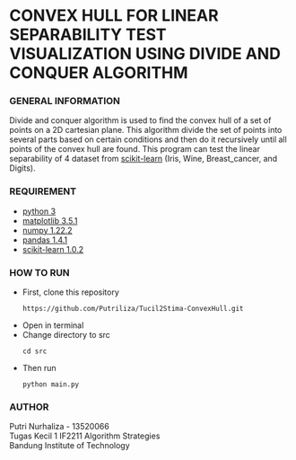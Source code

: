 # CONVEX HULL FOR LINEAR SEPARABILITY TEST VISUALIZATION USING DIVIDE AND CONQUER ALGORITHM

### GENERAL INFORMATION
Divide and conquer algorithm is used to find the convex hull of a set of points on a 2D cartesian plane. This algorithm divide the set of points into several parts based on certain conditions and then do it recursively until all points of the convex hull are found. This program can test the linear separability of 4 dataset from [scikit-learn](https://scikit-learn.org/stable/datasets/toy_dataset.html) (Iris, Wine, Breast_cancer, and Digits).

### REQUIREMENT
- [python 3](https://www.python.org/downloads/)
- [matplotlib 3.5.1](https://matplotlib.org/stable/users/installing/index.html)
- [numpy 1.22.2](https://numpy.org/install/)
- [pandas 1.4.1](https://pandas.pydata.org/docs/getting_started/install.html)
- [scikit-learn 1.0.2](https://scikit-learn.org/stable/install.html)

### HOW TO RUN
- First, clone this repository
    ```
    https://github.com/Putriliza/Tucil2Stima-ConvexHull.git
    ```
- Open in terminal
- Change directory to src
    ```
    cd src
    ```
- Then run
    ```
    python main.py
    ```

### AUTHOR
Putri Nurhaliza - 13520066 <br />
Tugas Kecil 1 IF2211 Algorithm Strategies <br />
Bandung Institute of Technology